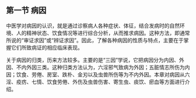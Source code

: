 ## 第一节  病因

中医学对病因的认识，就是通过诊察病人各种症状、体征，结合发病时的自然环境、人的精神状态、饮食情况等进行综合分析，从而推求病因。这种方法，即通常所说的“审证求因”或“辨证求因”。因此，了解各种病因的性质与特点，主要在于掌握它们所致病证的相应临床表现。

关于病因的归类，历来方法较多。主要的是“三因”学说，它把病因分为内因、外因、不内外因三类。这种归类方法认为，六淫邪气致病为外因；五脏情志所伤为内因；饮食、劳倦、房室、跌朴、金刃以及虫兽所伤等为不内外因。本章对病因从六淫、疫疠、七情、饮食劳倦、外伤及虫兽伤害、寄生虫、痰饮、瘀血等方面进行介绍。
